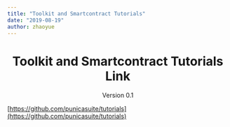 ```yaml
---
title: "Toolkit and Smartcontract Tutorials"
date: "2019-08-19"
author: zhaoyue
---
```


<h1 align="center">Toolkit and Smartcontract Tutorials Link</h1>
<p align="center" class="version">Version 0.1</p>



[https://github.com/punicasuite/tutorials](https://github.com/punicasuite/tutorials)